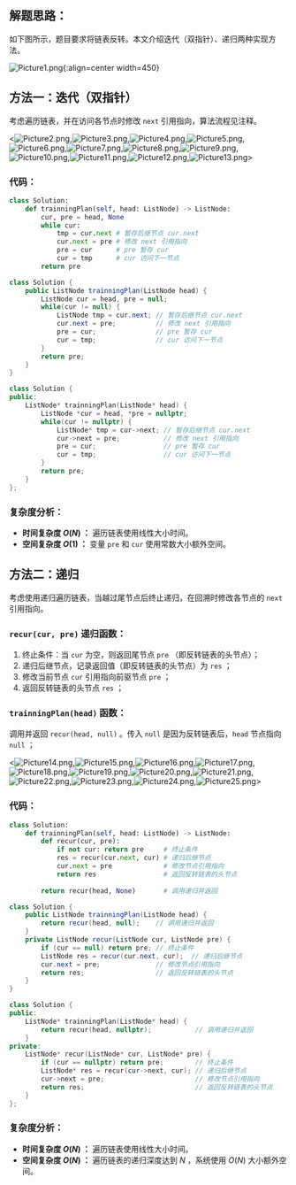 ## 解题思路：

如下图所示，题目要求将链表反转。本文介绍迭代（双指针）、递归两种实现方法。

![Picture1.png](https://pic.leetcode-cn.com/1604779288-WXygqL-Picture1.png){:align=center width=450}

## 方法一：迭代（双指针）

考虑遍历链表，并在访问各节点时修改 `next` 引用指向，算法流程见注释。

<![Picture2.png](https://pic.leetcode-cn.com/1604779288-fMPcDn-Picture2.png),![Picture3.png](https://pic.leetcode-cn.com/1604779288-jExDGV-Picture3.png),![Picture4.png](https://pic.leetcode-cn.com/1604779444-fENrGT-Picture4.png),![Picture5.png](https://pic.leetcode-cn.com/1604779288-GaydTj-Picture5.png),![Picture6.png](https://pic.leetcode-cn.com/1604779288-gowIkz-Picture6.png),![Picture7.png](https://pic.leetcode-cn.com/1604779288-VWjYQd-Picture7.png),![Picture8.png](https://pic.leetcode-cn.com/1604779288-DyVPZm-Picture8.png),![Picture9.png](https://pic.leetcode-cn.com/1604779288-yyhJIv-Picture9.png),![Picture10.png](https://pic.leetcode-cn.com/1604779288-nZLbad-Picture10.png),![Picture11.png](https://pic.leetcode-cn.com/1604779288-OLQNEW-Picture11.png),![Picture12.png](https://pic.leetcode-cn.com/1604779288-MHParU-Picture12.png),![Picture13.png](https://pic.leetcode-cn.com/1604779288-CaAUfb-Picture13.png)>

### 代码：

```Python []
class Solution:
    def trainningPlan(self, head: ListNode) -> ListNode:
        cur, pre = head, None
        while cur:
            tmp = cur.next # 暂存后继节点 cur.next
            cur.next = pre # 修改 next 引用指向
            pre = cur      # pre 暂存 cur
            cur = tmp      # cur 访问下一节点
        return pre
```

```Java []
class Solution {
    public ListNode trainningPlan(ListNode head) {
        ListNode cur = head, pre = null;
        while(cur != null) {
            ListNode tmp = cur.next; // 暂存后继节点 cur.next
            cur.next = pre;          // 修改 next 引用指向
            pre = cur;               // pre 暂存 cur
            cur = tmp;               // cur 访问下一节点
        }
        return pre;
    }
}
```

```C++ []
class Solution {
public:
    ListNode* trainningPlan(ListNode* head) {
        ListNode *cur = head, *pre = nullptr;
        while(cur != nullptr) {
            ListNode* tmp = cur->next; // 暂存后继节点 cur.next
            cur->next = pre;           // 修改 next 引用指向
            pre = cur;                 // pre 暂存 cur
            cur = tmp;                 // cur 访问下一节点
        }
        return pre;
    }
};
```

### 复杂度分析：

- **时间复杂度 $O(N)$ ：** 遍历链表使用线性大小时间。
- **空间复杂度 $O(1)$ ：** 变量 `pre` 和 `cur` 使用常数大小额外空间。

## 方法二：递归

考虑使用递归遍历链表，当越过尾节点后终止递归，在回溯时修改各节点的 `next` 引用指向。

### `recur(cur, pre)` 递归函数：

1. 终止条件：当 `cur` 为空，则返回尾节点 `pre` （即反转链表的头节点）；
2. 递归后继节点，记录返回值（即反转链表的头节点）为 `res` ；
3. 修改当前节点 `cur` 引用指向前驱节点 `pre` ；
4. 返回反转链表的头节点 `res` ；

### `trainningPlan(head)` 函数：

调用并返回 `recur(head, null)` 。传入 `null` 是因为反转链表后，`head` 节点指向 `null` ；

<![Picture14.png](https://pic.leetcode-cn.com/1604779288-qqLwjR-Picture14.png),![Picture15.png](https://pic.leetcode-cn.com/1604779288-ZENdRv-Picture15.png),![Picture16.png](https://pic.leetcode-cn.com/1604779288-seTNVj-Picture16.png),![Picture17.png](https://pic.leetcode-cn.com/1604779288-sLdyLs-Picture17.png),![Picture18.png](https://pic.leetcode-cn.com/1604779288-jxqzsM-Picture18.png),![Picture19.png](https://pic.leetcode-cn.com/1604779288-ezRpYf-Picture19.png),![Picture20.png](https://pic.leetcode-cn.com/1604779288-CupRFr-Picture20.png),![Picture21.png](https://pic.leetcode-cn.com/1604779288-fEyTvV-Picture21.png),![Picture22.png](https://pic.leetcode-cn.com/1604779288-ZoKASJ-Picture22.png),![Picture23.png](https://pic.leetcode-cn.com/1604779700-EVamXi-Picture23.png),![Picture24.png](https://pic.leetcode-cn.com/1604779700-APVBqI-Picture24.png),![Picture25.png](https://pic.leetcode-cn.com/1604779700-zBKSUx-Picture25.png)>

### 代码：

```Python []
class Solution:
    def trainningPlan(self, head: ListNode) -> ListNode:
        def recur(cur, pre):
            if not cur: return pre     # 终止条件
            res = recur(cur.next, cur) # 递归后继节点
            cur.next = pre             # 修改节点引用指向
            return res                 # 返回反转链表的头节点
        
        return recur(head, None)       # 调用递归并返回
```

```Java []
class Solution {
    public ListNode trainningPlan(ListNode head) {
        return recur(head, null);    // 调用递归并返回
    }
    private ListNode recur(ListNode cur, ListNode pre) {
        if (cur == null) return pre; // 终止条件
        ListNode res = recur(cur.next, cur);  // 递归后继节点
        cur.next = pre;              // 修改节点引用指向
        return res;                  // 返回反转链表的头节点
    }
}
```

```C++ []
class Solution {
public:
    ListNode* trainningPlan(ListNode* head) {
        return recur(head, nullptr);           // 调用递归并返回
    }
private:
    ListNode* recur(ListNode* cur, ListNode* pre) {
        if (cur == nullptr) return pre;        // 终止条件
        ListNode* res = recur(cur->next, cur); // 递归后继节点
        cur->next = pre;                       // 修改节点引用指向
        return res;                            // 返回反转链表的头节点
    }
};
```

### 复杂度分析：

- **时间复杂度 $O(N)$ ：** 遍历链表使用线性大小时间。
- **空间复杂度 $O(N)$ ：** 遍历链表的递归深度达到 $N$ ，系统使用 $O(N)$ 大小额外空间。
